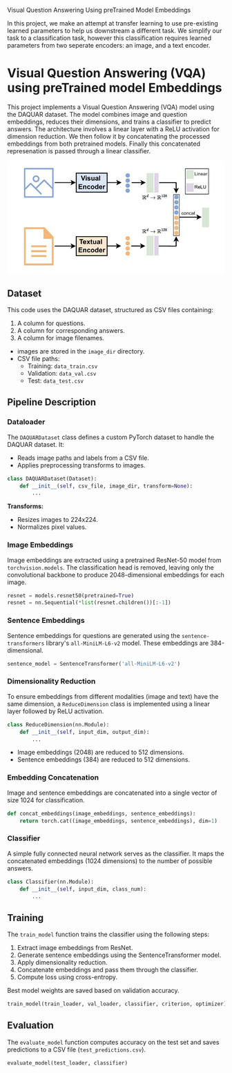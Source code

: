Visual Question Answering Using preTrained Model Embeddings

In this project, we make an attempt at transfer learning to use pre-existing learned parameters to help us downstream a different task. We simplify our task to a classification task, however this classification requires learned parameters from two seperate encoders: an image, and a text encoder. 


# Visual Question Answering (VQA) using preTrained model Embeddings



This project implements a Visual Question Answering (VQA) model using the DAQUAR dataset. The model combines image and question embeddings, reduces their dimensions, and trains a classifier to predict answers.
The architecture involves a linear layer with a ReLU activation for dimension reduction. We then follow it by concatenating the processed embeddings from both pretrained models. Finally this concatenated represenation is passed through a linear classifier.

![Our architecture](https://github.com/Ahmed5720/Visual-Question-Answering-Model-using-Pretrained-Model-Embeddings/blob/main/Model12.jpg)



## Dataset

This code uses the DAQUAR dataset, structured as CSV files containing:
1. A column for questions.
2. A column for corresponding answers.
3. A column for image filenames.

-  images are stored in the `image_dir` directory.
- CSV file paths:
  - Training: `data_train.csv`
  - Validation: `data_val.csv`
  - Test: `data_test.csv`

## Pipeline Description

### Dataloader
The `DAQUARDataset` class defines a custom PyTorch dataset to handle the DAQUAR dataset. It:
- Reads image paths and labels from a CSV file.
- Applies preprocessing transforms to images.

```python
class DAQUARDataset(Dataset):
    def __init__(self, csv_file, image_dir, transform=None):
        ...
```
**Transforms:**
- Resizes images to 224x224.
- Normalizes pixel values.

### Image Embeddings
Image embeddings are extracted using a pretrained ResNet-50 model from `torchvision.models`. The classification head is removed, leaving only the convolutional backbone to produce 2048-dimensional embeddings for each image.

```python
resnet = models.resnet50(pretrained=True)
resnet = nn.Sequential(*list(resnet.children())[:-1])
```

### Sentence Embeddings
Sentence embeddings for questions are generated using the `sentence-transformers` library's `all-MiniLM-L6-v2` model. These embeddings are 384-dimensional.

```python
sentence_model = SentenceTransformer('all-MiniLM-L6-v2')
```

### Dimensionality Reduction
To ensure embeddings from different modalities (image and text) have the same dimension, a `ReduceDimension` class is implemented using a linear layer followed by ReLU activation.

```python
class ReduceDimension(nn.Module):
    def __init__(self, input_dim, output_dim):
        ...
```

- Image embeddings (2048) are reduced to 512 dimensions.
- Sentence embeddings (384) are reduced to 512 dimensions.

### Embedding Concatenation
Image and sentence embeddings are concatenated into a single vector of size 1024 for classification.

```python
def concat_embeddings(image_embeddings, sentence_embeddings):
    return torch.cat((image_embeddings, sentence_embeddings), dim=1)
```

### Classifier
A simple fully connected neural network serves as the classifier. It maps the concatenated embeddings (1024 dimensions) to the number of possible answers.

```python
class Classifier(nn.Module):
    def __init__(self, input_dim, class_num):
        ...
```

## Training
The `train_model` function trains the classifier using the following steps:
1. Extract image embeddings from ResNet.
2. Generate sentence embeddings using the SentenceTransformer model.
3. Apply dimensionality reduction.
4. Concatenate embeddings and pass them through the classifier.
5. Compute loss using cross-entropy.

Best model weights are saved based on validation accuracy.

```python
train_model(train_loader, val_loader, classifier, criterion, optimizer)
```

## Evaluation
The `evaluate_model` function computes accuracy on the test set and saves predictions to a CSV file (`test_predictions.csv`). 

```python
evaluate_model(test_loader, classifier)
```
